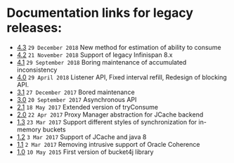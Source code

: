 # Documentation links for legacy releases:
* [4.3](https://github.com/vladimir-bukhtoyarov/bucket4j/tree/4.3) ```29 December 2018``` New method for estimation of ability to consume
* [4.2](https://github.com/vladimir-bukhtoyarov/bucket4j/tree/4.2) ```21 November 2018``` Support of legacy Infinispan 8.x
* [4.1](https://github.com/vladimir-bukhtoyarov/bucket4j/tree/4.1) ```29 September 2018``` Boring maintenance of accumulated inconsistency
* [4.0](https://github.com/vladimir-bukhtoyarov/bucket4j/tree/4.0) ```29 April 2018``` Listener API, Fixed interval refill, Redesign of blocking API.
* [3.1](https://github.com/vladimir-bukhtoyarov/bucket4j/tree/3.1) ```27 December 2017``` Bored maintenance
* [3.0](https://github.com/vladimir-bukhtoyarov/bucket4j/tree/3.0) ```20 September 2017``` Asynchronous API
* [2.1](https://github.com/vladimir-bukhtoyarov/bucket4j/tree/2.1) ```18 May 2017``` Extended version of tryConsume
* [2.0](https://github.com/vladimir-bukhtoyarov/bucket4j/tree/2.0) ```22 Apr 2017``` Proxy Manager abstraction for JCache backend
* [1.3](https://github.com/vladimir-bukhtoyarov/bucket4j/tree/1.3) ```23 Mar 2017``` Support different styles of synchronization for in-memory buckets
* [1.2](https://github.com/vladimir-bukhtoyarov/bucket4j/tree/1.2) ```3 Mar 2017``` Support of JCache and java 8
* [1.1](https://github.com/vladimir-bukhtoyarov/bucket4j/tree/1.1) ```2 Mar 2017``` Removing intrusive support of Oracle Coherence
* [1.0](https://github.com/vladimir-bukhtoyarov/bucket4j/tree/release_1-0) ```10 May 2015``` First version of bucket4j library

